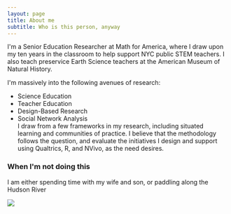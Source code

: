 ```yaml
---
layout: page
title: About me
subtitle: Who is this person, anyway
---
```


I'm a Senior Education Researcher at Math for America, where I draw upon my ten years in the classroom to help support NYC public STEM teachers. I also teach preservice Earth Science teachers at the American Museum of Natural History.

I'm massively into the following avenues of research:
* Science Education
* Teacher Education
* Design-Based Research
* Social Network Analysis  
I draw from a few frameworks in my research, including situated learning and communities of practice. I believe that the methodology follows the question, and evaluate the initiatives I design and support using Qualtrics, R, and NVivo, as the need desires. 

### When I'm not doing this

I am either spending time with my wife and son, or paddling along the Hudson River

![]("/assets/img/IMG_20171209_112558.jpg")
